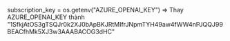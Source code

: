 subscription_key = os.getenv("AZURE_OPENAI_KEY")
=> Thay AZURE_OPENAI_KEY thành "1SfkjAtOS3gTSQJr0k2XJ0bApBKJRtMIfrJNpmTYH49aw4fWW4nPJQQJ99BEACfhMk5XJ3w3AAABACOG3dHC"
